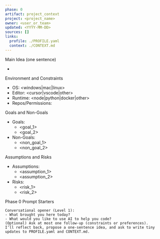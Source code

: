 ```yaml
---
phase: 0
artifact: project_context
project: <project_name>
owner: <user_or_team>
updated: <YYYY-MM-DD>
sources: []
links:
  profile: ./PROFILE.yaml
  context: ./CONTEXT.md
---
```


Main Idea (one sentence)
- <to be defined collaboratively>

Environment and Constraints
- OS: <windows|mac|linux>
- Editor: <cursor|vscode|other>
- Runtime: <node|python|docker|other>
- Repos/Permissions: <notes>

Goals and Non-Goals
- Goals:
  - <goal_1>
  - <goal_2>
- Non-Goals:
  - <non_goal_1>
  - <non_goal_2>

Assumptions and Risks
- Assumptions:
  - <assumption_1>
  - <assumption_2>
- Risks:
  - <risk_1>
  - <risk_2>

Phase 0 Prompt Starters
```text
Conversational opener (Level 1):
- What brought you here today?
- What would you like to use AI to help you code?
(Optional) Ask at most one follow-up (constraints or preferences).
I’ll reflect back, propose a one-sentence idea, and ask to write tiny updates to PROFILE.yaml and CONTEXT.md.
```

